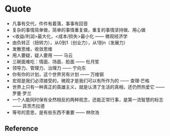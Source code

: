# Quote

- 凡事有交代，件件有着落，事事有回音
- 复杂的事情简单做，简单的事情重复做，重复的事情坚持做、用心做
- <收益/利润>最大化，<成本/损失>最小化 —— 微观经济学
- 由负转正（扭转力），从0到1（创业力），从1到n（发展力）
- 发散思维，收敛思维
- 用人要疑，疑人要用 —— 马云
- 三碗面难吃：情面、场面、脸面 —— 杜月笙
- 领导力、管理力、治理力 —— 宁向东
- 你有你的计划，这个世界另有计划 —— 万维钢
- 宏观是我们必须接受的，微观才是我们可以有所作为的 —— 查理·芒格
- 世界上只有一种真正的英雄主义，就是认清了生活的真相，还仍然热爱它 —— 罗曼·罗兰
- 一个人能同时保有全然相反的两种观念，还能正常行事，是第一流智慧的标志 —— 菲茨杰拉德
- 等号的意思，是有些东西不重要 —— 林欣浩

## Reference
